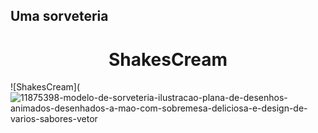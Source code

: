 
## Uma sorveteria
<h1 align="center"> ShakesCream </h1>

![ShakesCream](![11875398-modelo-de-sorveteria-ilustracao-plana-de-desenhos-animados-desenhados-a-mao-com-sobremesa-deliciosa-e-design-de-varios-sabores-vetor](https://github.com/user-attachments/assets/835b7818-66b0-4255-b0d9-75030a9646dd)

